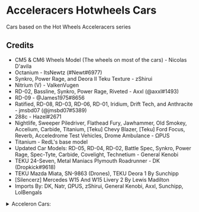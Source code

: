 # Acceleracers Hotwheels Cars

Cars based on the Hot Wheels Acceleracers series

## Credits 
* CM5 & CM6 Wheels Model (The wheels on most of the cars) - Nicolas D'avila
* Octanium - ItsNewtz (#Newt#6977) 
* Synkro, Power Rage, and Deora II Teku Texture - zShirui
* Nitrium (V) - ValkenVugen
* RD-02, Bassline, Synkro, Power Rage, Riveted - Axxl (@axxl#1493) 
* RD-09 - @James1975#8656 
* Ratified, RD-08, RD-03, RD-06, RD-01, Iridium, Drift Tech, and Anthracite - jmsbd07 (@jmsbd07#5389)
* 288c - Hazel#2671
* Nightlife, Sweeper Piledriver, Flathead Fury, Jawhammer, Old Smokey, Accelium, Carbide, Titanium, [Teku] Chevy Blazer, [Teku] Ford Focus, Reverb, Acceledrome Test Vehicles, Drome Ambulance - ΩPUS
* Titanium - RedL's base model
* Updated Car Models: RD-05, RD-04, RD-02, Battle Spec, Synkro, Power Rage, Spec-Tyte, Carbide, Covelight, Technetium - General Kenobi
* TEKU 24-Seven, Metal Maniacs Plymouth Roadrunner - DK (Dropkick#9618)
* TEKU Mazda Miata, SN-9863 (Drones), TEKU Deora 1 By Sunchipp
* [Silencerz] Mercedes W15 And W15 Livery 2 By Lewis Madilton 
* Imports By: DK, Natr, ΩPUS, zShirui, General Kenobi, Axxl, Sunchipp, LolBengals

<details>
  <summary>Acceleron Cars:</summary>
  
  All Acceleron Cars available on [ΩPUS discord](https://discord.gg/VhsSys9SFP) via Special Circumstances
 ## Acceleron Car Credits
 ### Modeling 
 * Everything: ΩPUS
 * Shredster: ΩPUS
 * Sinistra: Axxl
 * Updated Aeroderivative and Covelight: General Kenobi

 ### Designs
  * Adamastor, Woodmobile: MrXano
  * Systemic: PinesOfChaos
   * Roadbuster, Resonator, Phorocyte: DK
   * Volidium, XM-A1 Metalizer, Osteovoltaic, Crossout, Aeroderivative: Commissar Herso
  * Knife-mobile: ChrisC02
</details>
